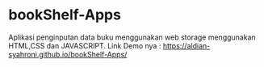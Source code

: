 # bookShelf-Apps
Aplikasi penginputan data buku menggunakan web storage menggunakan HTML,CSS dan JAVASCRIPT.
Link Demo nya : https://aldian-syahroni.github.io/bookShelf-Apps/

